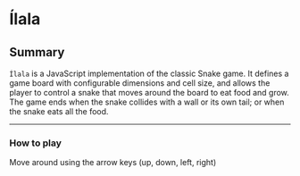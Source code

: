 # Ílala
## Summary
`Ílala` is a JavaScript implementation of the classic Snake game. It defines a game board with configurable dimensions and cell size, and allows the player to control a snake that moves around the board to eat food and grow. The game ends when the snake collides with a wall or its own tail; or when the snake eats all the food. 

___
### How to play
Move around using the arrow keys (up, down, left, right)
